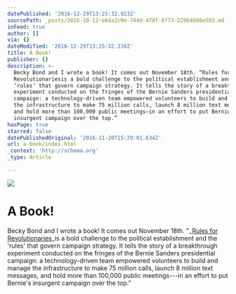```yaml
---
datePublished: '2016-12-29T13:25:32.923Z'
sourcePath: _posts/2016-10-12-e64a2c0e-744d-47df-8f73-229b4606e503.md
inFeed: true
author: []
via: {}
dateModified: '2016-12-29T13:25:32.338Z'
title: A Book!
publisher: {}
description: >-
  Becky Bond and I wrote a book! It comes out November 18th. “Rules for
  Revolutionariesis a bold challenge to the political establishment and the
  ‘rules’ that govern campaign strategy. It tells the story of a breakthrough
  experiment conducted on the fringes of the Bernie Sanders presidential
  campaign: a technology-driven team empowered volunteers to build and manage
  the infrastructure to make 75 million calls, launch 8 million text messages,
  and hold more than 100,000 public meetings—in an effort to put Bernie’s
  insurgent campaign over the top.”
hasPage: true
starred: false
datePublishedOriginal: '2016-11-20T15:29:01.634Z'
url: a-book/index.html
_context: 'http://schema.org'
_type: Article

---
```

![](https://the-grid-user-content.s3-us-west-2.amazonaws.com/7740c9c5-620d-414d-9b70-af2eff4e2d6d.jpg)

# A Book!

Becky Bond and I wrote a book! It comes out November 18th. "_[Rules for Revolutionaries][0]_is a bold challenge to the political establishment and the 'rules' that govern campaign strategy. It tells the story of a breakthrough experiment conducted on the fringes of the Bernie Sanders presidential campaign: a technology-driven team empowered volunteers to build and manage the infrastructure to make 75 million calls, launch 8 million text messages, and hold more than 100,000 public meetings---in an effort to put Bernie's insurgent campaign over the top."

[0]: http://neworganizing.com/ "book link"